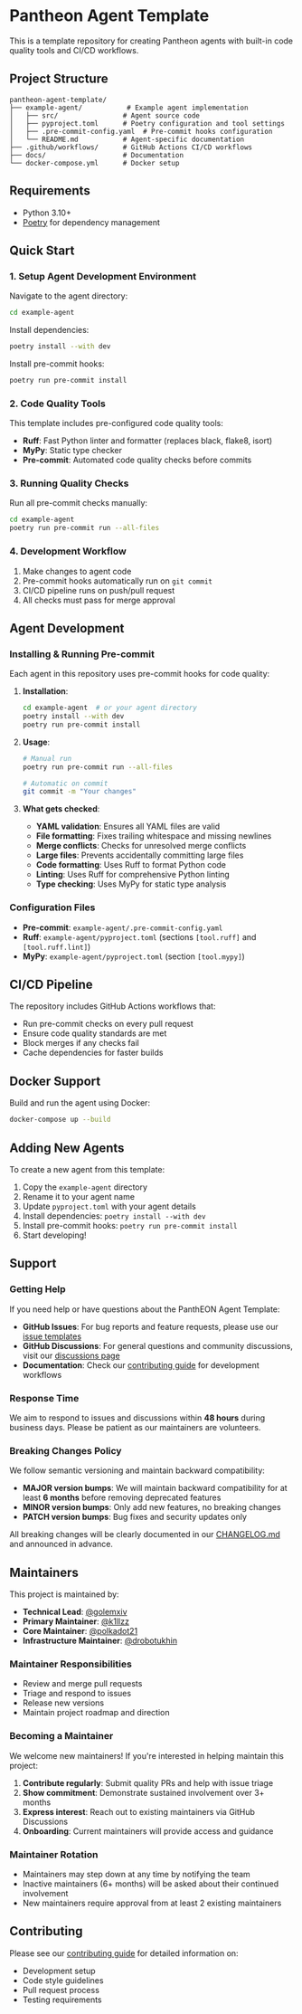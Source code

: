 # Pantheon Agent Template

This is a template repository for creating Pantheon agents with built-in code quality tools and CI/CD workflows.

## Project Structure

```
pantheon-agent-template/
├── example-agent/           # Example agent implementation
│   ├── src/                # Agent source code
│   ├── pyproject.toml      # Poetry configuration and tool settings
│   ├── .pre-commit-config.yaml  # Pre-commit hooks configuration
│   └── README.md           # Agent-specific documentation
├── .github/workflows/      # GitHub Actions CI/CD workflows
├── docs/                   # Documentation
└── docker-compose.yml      # Docker setup
```

## Requirements

* Python 3.10+
* [Poetry](https://python-poetry.org/) for dependency management

## Quick Start

### 1. Setup Agent Development Environment

Navigate to the agent directory:

```bash
cd example-agent
```

Install dependencies:

```bash
poetry install --with dev
```

Install pre-commit hooks:

```bash
poetry run pre-commit install
```
### 2. Code Quality Tools

This template includes pre-configured code quality tools:

- **Ruff**: Fast Python linter and formatter (replaces black, flake8, isort)
- **MyPy**: Static type checker
- **Pre-commit**: Automated code quality checks before commits

### 3. Running Quality Checks

Run all pre-commit checks manually:

```bash
cd example-agent
poetry run pre-commit run --all-files
```

### 4. Development Workflow

1. Make changes to agent code
2. Pre-commit hooks automatically run on `git commit`
3. CI/CD pipeline runs on push/pull request
4. All checks must pass for merge approval

## Agent Development

### Installing & Running Pre-commit

Each agent in this repository uses pre-commit hooks for code quality:

1. **Installation**:

   ```bash
   cd example-agent  # or your agent directory
   poetry install --with dev
   poetry run pre-commit install
   ```
2. **Usage**:

   ```bash
   # Manual run
   poetry run pre-commit run --all-files

   # Automatic on commit
   git commit -m "Your changes"
   ```

3. **What gets checked**:

   - **YAML validation**: Ensures all YAML files are valid
   - **File formatting**: Fixes trailing whitespace and missing newlines
   - **Merge conflicts**: Checks for unresolved merge conflicts
   - **Large files**: Prevents accidentally committing large files
   - **Code formatting**: Uses Ruff to format Python code
   - **Linting**: Uses Ruff for comprehensive Python linting
   - **Type checking**: Uses MyPy for static type analysis

### Configuration Files

- **Pre-commit**: `example-agent/.pre-commit-config.yaml`
- **Ruff**: `example-agent/pyproject.toml` (sections `[tool.ruff]` and `[tool.ruff.lint]`)
- **MyPy**: `example-agent/pyproject.toml` (section `[tool.mypy]`)

## CI/CD Pipeline

The repository includes GitHub Actions workflows that:

- Run pre-commit checks on every pull request
- Ensure code quality standards are met
- Block merges if any checks fail
- Cache dependencies for faster builds
## Docker Support

Build and run the agent using Docker:

```bash
docker-compose up --build
```

## Adding New Agents

To create a new agent from this template:

1. Copy the `example-agent` directory
2. Rename it to your agent name
3. Update `pyproject.toml` with your agent details
4. Install dependencies: `poetry install --with dev`
5. Install pre-commit hooks: `poetry run pre-commit install`
6. Start developing!

## Support

### Getting Help

If you need help or have questions about the PanthEON Agent Template:

- **GitHub Issues**: For bug reports and feature requests, please use our [issue templates](https://github.com/eon-fun/pantheon-agent-template/issues/new/choose)
- **GitHub Discussions**: For general questions and community discussions, visit our [discussions page](https://github.com/eon-fun/pantheon-agent-template/discussions)
- **Documentation**: Check our [contributing guide](docs/CONTRIBUTING.md) for development workflows

### Response Time

We aim to respond to issues and discussions within **48 hours** during business days. Please be patient as our maintainers are volunteers.

### Breaking Changes Policy

We follow semantic versioning and maintain backward compatibility:

- **MAJOR version bumps**: We will maintain backward compatibility for at least **6 months** before removing deprecated features
- **MINOR version bumps**: Only add new features, no breaking changes
- **PATCH version bumps**: Bug fixes and security updates only

All breaking changes will be clearly documented in our [CHANGELOG.md](CHANGELOG.md) and announced in advance.
## Maintainers

This project is maintained by:

- **Technical Lead**: [@golemxiv](https://github.com/golemxiv)
- **Primary Maintainer**: [@k1llzz](https://github.com/k1llzz)
- **Core Maintainer**: [@polkadot21](https://github.com/polkadot21)
- **Infrastructure Maintainer**: [@drobotukhin](https://github.com/drobotukhin)

### Maintainer Responsibilities

- Review and merge pull requests
- Triage and respond to issues
- Release new versions
- Maintain project roadmap and direction

### Becoming a Maintainer

We welcome new maintainers! If you're interested in helping maintain this project:

1. **Contribute regularly**: Submit quality PRs and help with issue triage
2. **Show commitment**: Demonstrate sustained involvement over 3+ months
3. **Express interest**: Reach out to existing maintainers via GitHub Discussions
4. **Onboarding**: Current maintainers will provide access and guidance

### Maintainer Rotation

- Maintainers may step down at any time by notifying the team
- Inactive maintainers (6+ months) will be asked about their continued involvement
- New maintainers require approval from at least 2 existing maintainers

## Contributing

Please see our [contributing guide](docs/CONTRIBUTING.md) for detailed information on:

- Development setup
- Code style guidelines
- Pull request process
- Testing requirements
